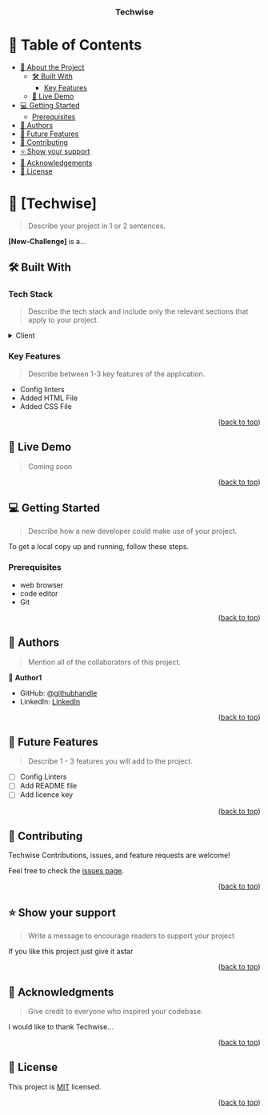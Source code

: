 <a name="readme-top"></a>

<div align="center">
  
  <h3><b>Techwise</b></h3>

</div>

<!-- TABLE OF CONTENTS -->

# 📗 Table of Contents

- [📖 About the Project](#about-project)
  - [🛠 Built With](#built-with)
    - [Key Features](#key-features)
  - [🚀 Live Demo](#live-demo)
- [💻 Getting Started](#getting-started)
  - [Prerequisites](#prerequisites)
- [👥 Authors](#authors)
- [🔭 Future Features](#future-features)
- [🤝 Contributing](#contributing)
- [⭐️ Show your support](#support)
- [🙏 Acknowledgements](#acknowledgements)
- [📝 License](#license)

<!-- PROJECT DESCRIPTION -->

# 📖 [Techwise] <a name="about-project"></a>

> Describe your project in 1 or 2 sentences.

**[New-Challenge]** is a...

## 🛠 Built With <a name="built-with"></a>

### Tech Stack <a name="tech-stack"></a>

> Describe the tech stack and include only the relevant sections that apply to your project.

<details>
  <summary>Client</summary>
  <ul>
    <li>Config Linters</li>
    <li>Html</li>
    <li>CSS</li>
    <li>node</li>
  </ul>
</details>

<!-- Features -->

### Key Features <a name="key-features"></a>

> Describe between 1-3 key features of the application.
- Config linters
- Added HTML File
- Added CSS File

<p align="right">(<a href="#readme-top">back to top</a>)</p>

<!-- LIVE DEMO -->

## 🚀 Live Demo <a name="live-demo"></a>

> Coming soon

<p align="right">(<a href="#readme-top">back to top</a>)</p>

<!-- GETTING STARTED -->

## 💻 Getting Started <a name="getting-started"></a>

> Describe how a new developer could make use of your project.

To get a local copy up and running, follow these steps.

### Prerequisites

- web browser
- code editor
- Git

<p align="right">(<a href="#readme-top">back to top</a>)</p>

<!-- AUTHORS -->

## 👥 Authors <a name="Usama Ali"></a>

> Mention all of the collaborators of this project.

👤 **Author1**

- GitHub: [@githubhandle](https://github.com/hrusamaali)
- LinkedIn: [LinkedIn](https://www.linkedin.com/in/usama-ali-b71a0a277/)

<p align="right">(<a href="#readme-top">back to top</a>)</p>

<!-- FUTURE FEATURES -->

## 🔭 Future Features <a name="future-features"></a>

> Describe 1 - 3 features you will add to the project.

- [ ] Config Linters
- [ ] Add README file
- [ ] Add licence key

<p align="right">(<a href="#readme-top">back to top</a>)</p>

<!-- CONTRIBUTING -->

## 🤝 Contributing <a name="contributing"></a>

Techwise Contributions, issues, and feature requests are welcome!

Feel free to check the [issues page](../../issues/).

<p align="right">(<a href="#readme-top">back to top</a>)</p>

<!-- SUPPORT -->

## ⭐️ Show your support <a name="support"></a>

> Write a message to encourage readers to support your project

If you like this project just give it astar 

<p align="right">(<a href="#readme-top">back to top</a>)</p>

<!-- ACKNOWLEDGEMENTS -->

## 🙏 Acknowledgments <a name="acknowledgements"></a>

> Give credit to everyone who inspired your codebase.

I would like to thank Techwise...

<p align="right">(<a href="#readme-top">back to top</a>)</p>

<!-- LICENSE -->

## 📝 License <a name="license"></a>

This project is [MIT](./LICENSE) licensed.

<p align="right">(<a href="#readme-top">back to top</a>)</p>